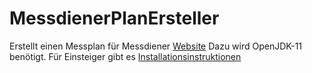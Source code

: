 # MessdienerPlanErsteller
Erstellt einen Messplan für Messdiener
[Website](https://aclrian.github.io/MessdienerPlanErsteller/)
Dazu wird OpenJDK-11 benötigt. Für Einsteiger gibt es [Installationsinstruktionen](https://github.com/Aclrian/MessdienerPlanErsteller/wiki/Installationshinweise)
